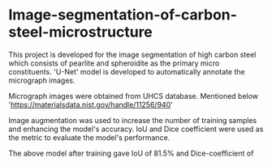 # Image-segmentation-of-carbon-steel-microstructure

This project is developed for the image segmentation of high carbon steel which consists of pearlite and spheroidite as the primary micro constituents. 'U-Net' model is developed to automatically annotate the micrograph images.

Micrograph images were obtained from UHCS database. Mentioned below
'https://materialsdata.nist.gov/handle/11256/940'

Image augmentation was used to increase the number of training samples and enhancing the model's accuracy. IoU and Dice coefficient were used as the metric to evaluate the model's performance.

The above model after training gave IoU of 81.5% and Dice-coefficient of 
